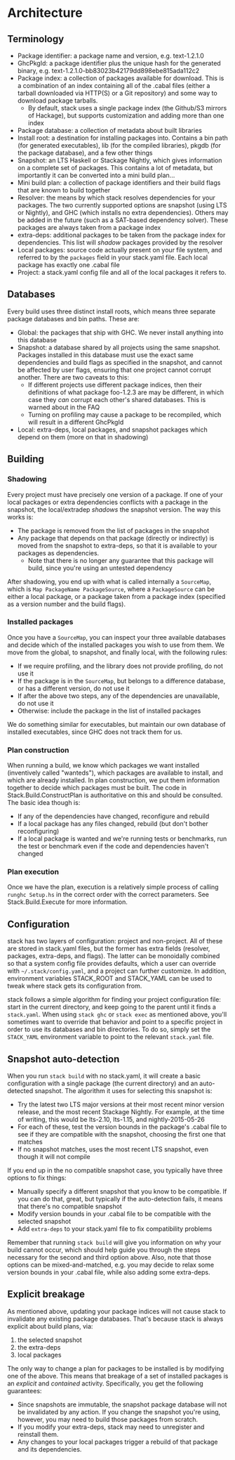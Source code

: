 # Architecture

## Terminology

* Package identifier: a package name and version, e.g. text-1.2.1.0
* GhcPkgId: a package identifier plus the unique hash for the generated binary, e.g. text-1.2.1.0-bb83023b42179dd898ebe815ada112c2
* Package index: a collection of packages available for download. This is a combination of an index containing all of the .cabal files (either a tarball downloaded via HTTP(S) or a Git repository) and some way to download package tarballs.
    * By default, stack uses a single package index (the Github/S3 mirrors of Hackage), but supports customization and adding more than one index
* Package database: a collection of metadata about built libraries
* Install root: a destination for installing packages into. Contains a bin path (for generated executables), lib (for the compiled libraries), pkgdb (for the package database), and a few other things
* Snapshot: an LTS Haskell or Stackage Nightly, which gives information on a complete set of packages. This contains a lot of metadata, but importantly it can be converted into a mini build plan...
* Mini build plan: a collection of package identifiers and their build flags that are known to build together
* Resolver: the means by which stack resolves dependencies for your packages. The two currently supported options are snapshot (using LTS or Nightly), and GHC (which installs no extra dependencies). Others may be added in the future (such as a SAT-based dependency solver). These packages are always taken from a package index
* extra-deps: additional packages to be taken from the package index for dependencies. This list will *shadow* packages provided by the resolver
* Local packages: source code actually present on your file system, and referred to by the `packages` field in your stack.yaml file. Each local package has exactly one .cabal file
* Project: a stack.yaml config file and all of the local packages it refers to. 

## Databases

Every build uses three distinct install roots, which means three separate package databases and bin paths. These are:

* Global: the packages that ship with GHC. We never install anything into this database
* Snapshot: a database shared by all projects using the same snapshot. Packages installed in this database must use the exact same dependencies and build flags as specified in the snapshot, and cannot be affected by user flags, ensuring that one project cannot corrupt another. There are two caveats to this:
    * If different projects use different package indices, then their definitions of what package foo-1.2.3 are may be different, in which case they *can* corrupt each other's shared databases. This is warned about in the FAQ
    * Turning on profiling may cause a package to be recompiled, which will result in a different GhcPkgId
* Local: extra-deps, local packages, and snapshot packages which depend on them (more on that in shadowing)

## Building

### Shadowing

Every project must have precisely one version of a package. If one of your
local packages or extra dependencies conflicts with a package in the snapshot,
the local/extradep *shadows* the snapshot version. The way this works is:

* The package is removed from the list of packages in the snapshot
* Any package that depends on that package (directly or indirectly) is moved from the snapshot to extra-deps, so that it is available to your packages as dependencies.
    * Note that there is no longer any guarantee that this package will build, since you're using an untested dependency

After shadowing, you end up with what is called internally a `SourceMap`, which
is `Map PackageName PackageSource`, where a `PackageSource` can be either a
local package, or a package taken from a package index (specified as a version
number and the build flags).

### Installed packages

Once you have a `SourceMap`, you can inspect your three available databases and
decide which of the installed packages you wish to use from them. We move from
the global, to snapshot, and finally local, with the following rules:

* If we require profiling, and the library does not provide profiling, do not use it
* If the package is in the `SourceMap`, but belongs to a difference database, or has a different version, do not use it
* If after the above two steps, any of the dependencies are unavailable, do not use it
* Otherwise: include the package in the list of installed packages

We do something similar for executables, but maintain our own database of
installed executables, since GHC does not track them for us.

### Plan construction

When running a build, we know which packages we want installed (inventively
called "wanteds"), which packages are available to install, and which are
already installed. In plan construction, we put them information together to
decide which packages must be built. The code in Stack.Build.ConstructPlan is
authoritative on this and should be consulted. The basic idea though is:

* If any of the dependencies have changed, reconfigure and rebuild
* If a local package has any files changed, rebuild (but don't bother reconfiguring)
* If a local package is wanted and we're running tests or benchmarks, run the test or benchmark even if the code and dependencies haven't changed

### Plan execution

Once we have the plan, execution is a relatively simple process of calling
`runghc Setup.hs` in the correct order with the correct parameters. See
Stack.Build.Execute for more information.

## Configuration

stack has two layers of configuration: project and non-project. All of these
are stored in stack.yaml files, but the former has extra fields (resolver,
packages, extra-deps, and flags). The latter can be monoidally combined so that
a system config file provides defaults, which a user can override with
`~/.stack/config.yaml`, and a project can further customize. In addition,
environment variables STACK\_ROOT and STACK\_YAML can be used to tweak where
stack gets its configuration from.

stack follows a simple algorithm for finding your project configuration file:
start in the current directory, and keep going to the parent until it finds a
`stack.yaml`. When using `stack ghc` or `stack exec` as mentioned above, you'll
sometimes want to override that behavior and point to a specific project in
order to use its databases and bin directories. To do so, simply set the
`STACK_YAML` environment variable to point to the relevant `stack.yaml` file.

## Snapshot auto-detection

When you run `stack build` with no stack.yaml, it will create a basic
configuration with a single package (the current directory) and an
auto-detected snapshot. The algorithm it uses for selecting this snapshot is:

* Try the latest two LTS major versions at their most recent minor version release, and the most recent Stackage Nightly. For example, at the time of writing, this would be lts-2.10, lts-1.15, and nightly-2015-05-26
* For each of these, test the version bounds in the package's .cabal file to see if they are compatible with the snapshot, choosing the first one that matches
* If no snapshot matches, uses the most recent LTS snapshot, even though it will not compile

If you end up in the no compatible snapshot case, you typically have three options to fix things:

* Manually specify a different snapshot that you know to be compatible. If you can do that, great, but typically if the auto-detection fails, it means that there's no compatible snapshot
* Modify version bounds in your .cabal file to be compatible with the selected snapshot
* Add `extra-deps` to your stack.yaml file to fix compatibility problems

Remember that running `stack build` will give you information on why your build
cannot occur, which should help guide you through the steps necessary for the
second and third option above. Also, note that those options can be
mixed-and-matched, e.g. you may decide to relax some version bounds in your
.cabal file, while also adding some extra-deps.

## Explicit breakage

As mentioned above, updating your package indices will not cause stack to
invalidate any existing package databases. That's because stack is always
explicit about build plans, via:

1. the selected snapshot
2. the extra-deps
3. local packages

The only way to change a plan for packages to be installed is by modifying one
of the above. This means that breakage of a set of installed packages is an
*explicit* and *contained* activity. Specifically, you get the following
guarantees:

* Since snapshots are immutable, the snapshot package database will not be invalidated by any action. If you change the snapshot you're using, however, you may need to build those packages from scratch.
* If you modify your extra-deps, stack may need to unregister and reinstall them.
* Any changes to your local packages trigger a rebuild of that package and its dependencies.
